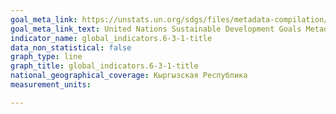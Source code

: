 ```yaml
---
goal_meta_link: https://unstats.un.org/sdgs/files/metadata-compilation/Metadata-Goal-6.pdf
goal_meta_link_text: United Nations Sustainable Development Goals Metadata (pdf 428kB)
indicator_name: global_indicators.6-3-1-title
data_non_statistical: false
graph_type: line
graph_title: global_indicators.6-3-1-title
national_geographical_coverage: Кыргызская Республика
measurement_units: 

---
```

